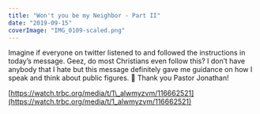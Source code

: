 ```yaml
---
title: "Won't you be my Neighbor - Part II"
date: "2019-09-15"
coverImage: "IMG_0109-scaled.png"
---
```


Imagine if everyone on twitter listened to and followed the instructions in today’s message. Geez, do most Christians even follow this? I don’t have anybody that I hate but this message definitely gave me guidance on how I speak and think about public figures. 🤔 Thank you Pastor Jonathan!

[https://watch.trbc.org/media/t/1\_alwmyzvm/116662521](https://watch.trbc.org/media/t/1_alwmyzvm/116662521)
